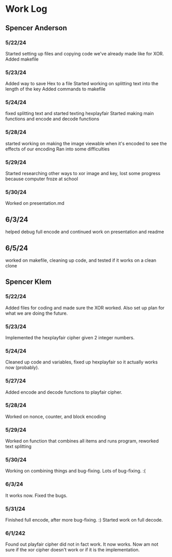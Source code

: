 # Work Log

## Spencer Anderson

### 5/22/24

Started setting up files and copying code we've already made like for XOR.
Added makefile

### 5/23/24

Added way to save Hex to a file
Started working on splitting text into the length of the key
Added commands to makefile

### 5/24/24

fixed splitting text and started texting hexplayfair
Started making main functions and encode and decode functions

### 5/28/24

started working on making the image viewable when it's encoded to see the effects of our encoding
Ran into some difficulties

### 5/29/24

Started researching other ways to xor image and key, lost some progress because computer froze at school

### 5/30/24

Worked on presentation.md

## 6/3/24

helped debug full encode and continued work on presentation and readme

## 6/5/24

worked on makefile, cleaning up code, and tested if it works on a clean clone

## Spencer Klem

### 5/22/24
Added files for coding and made sure the XOR worked. Also set up plan for what we are doing the future.


### 5/23/24
Implemented the hexplayfair cipher given 2 integer numbers.

### 5/24/24
Cleaned up code and variables, fixed up hexplayfair so it actually works now (probably).

### 5/27/24
Added encode and decode functions to playfair cipher.

### 5/28/24
Worked on nonce, counter, and block encoding

### 5/29/24
Worked on function that combines all items and runs program, reworked text splitting

### 5/30/24
Working on combining things and bug-fixing. Lots of bug-fixing. :(

### 6/3/24
It works now. Fixed the bugs.

### 5/31/24

Finished full encode, after more bug-fixing. :) Started work on full decode.

### 6/1/242

Found out playfair cipher did not in fact work. It now works. Now am not sure if the xor cipher doesn't work or if it is the implementation.